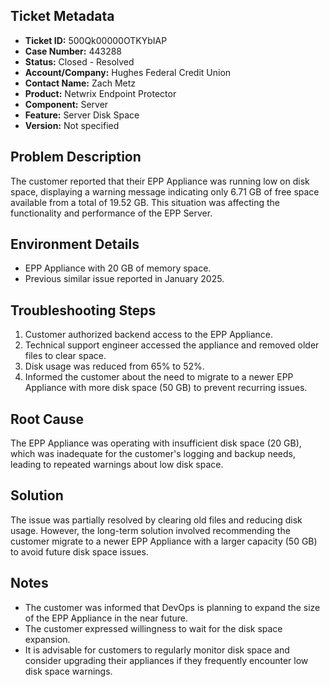 ## Ticket Metadata
- **Ticket ID:** 500Qk00000OTKYbIAP
- **Case Number:** 443288
- **Status:** Closed - Resolved
- **Account/Company:** Hughes Federal Credit Union
- **Contact Name:** Zach Metz
- **Product:** Netwrix Endpoint Protector
- **Component:** Server
- **Feature:** Server Disk Space
- **Version:** Not specified

## Problem Description
The customer reported that their EPP Appliance was running low on disk space, displaying a warning message indicating only 6.71 GB of free space available from a total of 19.52 GB. This situation was affecting the functionality and performance of the EPP Server.

## Environment Details
- EPP Appliance with 20 GB of memory space.
- Previous similar issue reported in January 2025.

## Troubleshooting Steps
1. Customer authorized backend access to the EPP Appliance.
2. Technical support engineer accessed the appliance and removed older files to clear space.
3. Disk usage was reduced from 65% to 52%.
4. Informed the customer about the need to migrate to a newer EPP Appliance with more disk space (50 GB) to prevent recurring issues.

## Root Cause
The EPP Appliance was operating with insufficient disk space (20 GB), which was inadequate for the customer's logging and backup needs, leading to repeated warnings about low disk space.

## Solution
The issue was partially resolved by clearing old files and reducing disk usage. However, the long-term solution involved recommending the customer migrate to a newer EPP Appliance with a larger capacity (50 GB) to avoid future disk space issues.

## Notes
- The customer was informed that DevOps is planning to expand the size of the EPP Appliance in the near future.
- The customer expressed willingness to wait for the disk space expansion.
- It is advisable for customers to regularly monitor disk space and consider upgrading their appliances if they frequently encounter low disk space warnings.